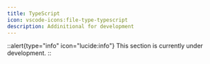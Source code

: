 ```yaml
---
title: TypeScript
icon: vscode-icons:file-type-typescript
description: Addinitional for development
---
```


::alert{type="info" icon="lucide:info"}
  This section is currently under development.
::
